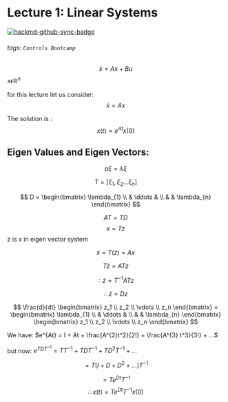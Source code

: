 # Lecture 1: Linear Systems

[![hackmd-github-sync-badge](https://hackmd.io/KUWqtygITTyR81yE0Q6iIA/badge)](https://hackmd.io/KUWqtygITTyR81yE0Q6iIA)


###### tags: `Controls Bootcamp`

$$ \dot{x} = Ax + Bu $$
$x \epsilon \mathbb{R}^n$


for this lecture let us consider: 
$$ \dot{x} = Ax $$

The solution is : 
$$ x(t) = e^{At}x(0)$$

## Eigen Values and Eigen Vectors: 

$$a \xi = \lambda \xi $$

$$ T  = [\xi_1, \xi_2 ... \xi_n]$$

$$ D =
  \begin{bmatrix}
    \lambda_{1}  \\
    & \ddots & \\
    & & \lambda_{n}
  \end{bmatrix} $$
  
  
$$AT = TD$$
$$x = Tz$$ z is x in eigen vector system 

$$\dot{x} = T(\dot{z}) = Ax$$

$$T \dot{z} = ATz$$

$$ \therefore \dot{z} = T^{-1}ATz$$

$$\therefore \dot{z} = D z $$


$$ \frac{d}{dt} \begin{bmatrix} 
z_1 \\
z_2  \\
\vdots \\
z_n
\end{bmatrix} =  
  \begin{bmatrix}
    \lambda_{1}  \\
    & \ddots & \\
    & & \lambda_{n}
  \end{bmatrix}
\begin{bmatrix} 
z_1 \\
z_2  \\
\vdots \\
z_n
\end{bmatrix}
 $$


We have: 
$e^{At} = I + At + \frac{A^{2}t^2}{2!} + \frac{A^{3} t^3}{3!} + ...$


but now: 
$e^{TDT^{-1}} = TT^{-1} + TDT^{-1} + TD^2 T^{-1} + ...$

$$    = T[I + D + D^2 + ...]T^{-1}$$

$$ = Te^{Dt} T^{-1}$$
$$\therefore x(t) = Te^{Dt}T^{-1}x(0)$$

